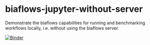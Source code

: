 # biaflows-jupyter-without-server
Demonstrate the biaflows capabilities for running and benchmarking workflows locally, i.e. without using the biaflows server.

[![Binder](https://mybinder.org/badge_logo.svg)](https://mybinder.org/v2/gh/Neubias-WG5/biaflows-jupyter-without-server.git/c01956b9248ba72841938fc44db08d11f9ce5b9b)
